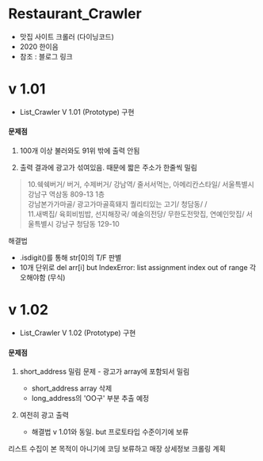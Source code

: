 # Restaurant_Crawler
- 맛집 사이트 크롤러 (다이닝코드)
- 2020 한이음
- 참조 : 블로그 링크


# v 1.01
- List_Crawler V 1.01 (Prototype) 구현

#### 문제점
1. 100개 이상 불러와도 91위 밖에 출력 안됨

2. 출력 결과에 광고가 섞여있음. 때문에 짧은 주소가 한줄씩 밀림

>10.쉑쉑버거/ 버거, 수제버거/ 강남역/ 줄서서먹는, 아메리칸스타일/ 서울특별시 강남구 역삼동 809-13 1층  
>강남본가가마골/ 광고가마골흑돼지 퀄리티있는 고기/ 청담동/ /  
>11.새벽집/ 육회비빔밥, 선지해장국/ 예술의전당/ 무한도전맛집, 연예인맛집/ 서울특별시 강남구 청담동 129-10

해결법
- .isdigit()를 통해 str[0]의 T/F 판별
- 10개 단위로 del arr[i] but IndexError: list assignment index out of range 각오해야함 (무식)

# v 1.02
- List_Crawler V 1.02 (Prototype) 구현

#### 문제점
1. short_address 밀림 문제 - 광고가 array에 포함되서 밀림
    - short_address array 삭제
    - long_address의 'OO구' 부분 추출 예정

2. 여전히 광고 출력
    - 해결법 v 1.01와 동일. but 프로토타입 수준이기에 보류

리스트 수집이 본 목적이 아니기에 코딩 보류하고 매장 상세정보 크롤링 계획